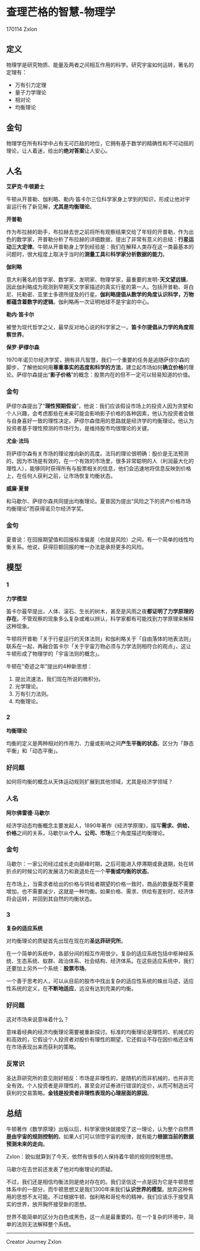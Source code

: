 # 查理芒格的智慧-物理学

170114 Zxlon

## 定义

物理学是研究物质、能量及两者之间相互作用的科学。研究宇宙如何运转，著名的定理有：

- 万有引力定理
- 量子力学理论
- 相对论
- 均衡理论


## 金句

物理学在所有科学中占有无可匹敌的地位，它拥有基于数学的精确性和不可动摇的理论，让人着迷，给出的**绝对答案**让人安心。


## 人名

**艾萨克·牛顿爵士**

牛顿从开普勒、伽利略、勒内·笛卡尔三位科学家身上学到的知识，形成让他对宇宙运行有了新见解，**尤其是均衡理论**。

**开普勒**

作为布拉赫的助手，布拉赫去世之前将所有观察结果交给了年轻的开普勒，作为出色的数学家，开普勒分析了布拉赫的详细数据，提出了非常有意义的总结：**行星运动三大定律**。牛顿从开普勒身上学到经验是：我们在解释人类存在这一类最基本的问题时，很大程度上取决于当时的**测量工具**和**科学家分析数据的能力**。

**伽利略**

意大利著名的哲学家、数学家、发明家、物理学家，最重要的发明-**天文望远镜**，因此伽利略成为观测到早期天文学家描述的真实行星的第一人。包括开普勒、哥白尼、托勒密、亚里士多德所提及的行星。**伽利略提倡从数学的角度认识科学，万物都蕴含着数字的逻辑**。伽利略再一次证明地球不是宇宙的中心。

**勒内·笛卡尔**

被誉为现代哲学之父，最早反对地心说的科学家之一。**笛卡尔提倡从力学的角度观察世界**。

**保罗·萨缪尔森**

1970年诺贝尔经济学奖，拥有非凡智慧，我们一个重要的任务是追随萨缪尔森的脚步，了解他如何用**尊重事实的态度和科学的方法**，建立起市场如何**确立价格**的理论。萨缪尔森提出“**影子价格**”的概念：股票内在的但不一定可以轻易知道的价值。

### 金句

萨缪尔森提出了“**理性预期假设**”，他说：我们应该假设市场上的投资人因为贪婪和个人兴趣，会考虑那些在未来可能会影响影子价格的各种因素，他认为投资者会做与自身喜好一致的理性决定。萨缪尔森借用的思路就是经济学的均衡理论。他认为投资者基于理性预测的市场行为，是维持股市均很理论的关键。

**尤金·法玛**

将萨缪尔森有关市场的理论推向新的高度。法玛的理论很明确：股价是无法预测的，因为市场是有效的，在一个有效的市场里，很多非常聪明的人（利润最大化的理性人），能够同时获得所有与股票相关的信息，他们会迅速地将信息反映到价格上，在任何人获利之前，让市场恢复均衡状态。

**威廉·夏普**

和马歇尔、萨缪尔森共同提出均衡理论。夏普因为提出“风险之下的资产价格市场均衡理论”而获得诺贝尔经济学奖。

### 金句

夏普说：在回报期望值和回报标准偏差（也就是风险）之间，有一个简单的线性均衡关系。他说，获得巨额回报的唯一办法是承担更多的风险。


## 模型

### 1

**力学模型**

笛卡尔最早提出，人体、滚石、生长的树木，甚至是风雨之夜**都证明了力学原理的存在**。不管观察的现象多么复杂或难以辨认，科学家都有可能找到力学原理来解释这种现象。

牛顿将开普勒「关于行星运行的天体法则」和伽利略关于「自由落体的地表法则」联系在一起，再融合笛卡尔「关于宇宙万物必须与力学法则相符合的观点」，这让牛顿形成了物理学的「宇宙法则的概念」。

牛顿在“奇迹之年”提出的4种新思想：

1. 提出流速法，我们现在所说的微积分。
2. 光学理论。
3. 万有引力法则。
4. 均衡理论。

### 2

**均衡理论**

均衡的定义是两种相对的作用力、力量或影响之间**产生平衡的状态**。区分为「静态平衡」和「动态平衡」。

### 好问题

如何将均衡的概念从天体运动规则扩展到其他领域，尤其是经济学领域？

### 人名

**阿尔佛雷德·马歇尔**

经济学动态均衡概念主要发起人，1890年著作《经济学原理》，描写**需求、供给、价格**之间的关系，马歇尔从**个人、公司、市场**三个角度描述均衡理论。

### 金句

马歇尔：一家公司经过成长走向巅峰时期，之后可能进入停滞期或衰退期，处在转折点的时候公司的发展活力和衰退处在一个**平衡或均衡的状态**。

在市场上，当需求者给出的价格与供给者期望的价格一致时，商品的数量既不需要增加，也不需要减少，这就是一种均衡。如果价格、需求、供给有差别时，经济体将会运转，并回到其自然的均衡状态。


### 3

**复杂的适应系统**

对均衡理论的质疑首先出现在现在的**圣达菲研究所**。

在一个简单的系统中，各部分间的相互作用很少。复杂的适应系统包括中枢神经系统、生态系统、蚁群、政治体系、社会结构、经济体系。在这些适应系统中，我们还要加上另外一个系统：**股票市场**。

一个善于思考的人，可以从目前的股市中找出复杂的适应性系统的蛛丝马迹，适应性系统的定义，在**不断地适应**，远没有达到完美的均衡。

### 好问题

这对市场来说意味着什么？

意味着经典的经济均衡理论需要被重新探讨。标准的均衡理论是理性的、机械式的和高效的，它假设个人投资者对股价有理性的期望，它还假设不存在因价格还没有在市场表现出来而获利的策略。

### 反常识

圣达菲研究所的意见刚好相反：市场是非理性的，是随机的而非机械的，也并非完全有效。个人投资者是非理性的，甚至会对证券进行错误的定价，从而可制造出可获利的交易策略。**金钱是投资者非理性表现的心理层面的原因**。


## 总结

牛顿著作《数学原理》出版以后，科学家很快就接受了这一理论，认为整个自然界**是由宇宙的规则控制的**。如果人们可以领悟宇宙的规律，就有能力**根据当前的数据预测未来的走向**。

Zxlon：貌似就算到了今天，依然有很多的人保持着牛顿的规则控制思想。

马歇尔在去世前还发表了他对均衡理论的质疑。

不过，我们还是相信均衡法则是绝对存在的。我们坚信这一点是因为它是牛顿思想体系中的一部分，而牛顿思想又是我们300年来我们**认识世界的模型**。放弃这种有用的思想不太可能。不过根据牛顿、伽利略和哥伦布的精神，我们应该乐于接受真实的世界，放开胸怀接受新的思想。

世界不能简单的区分为白色或黑色，这一点是最重要的。在一个复杂的环境中，简单的法则无法解释整个系统。

---

Creator Journey Zxlon